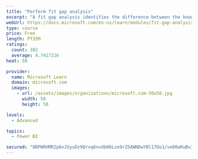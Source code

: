 ```yaml
---
title: "Perform fit gap analysis"
excerpt: "A fit gap analysis identifies the difference between the known requirements and the proposed or current solution. This module covers performing a fit gap analysis."
webUrl: https://docs.microsoft.com/en-us/learn/modules/fit-gap-analysis/
type: course
price: Free
length: PT35M
ratings:
  count: 302
  average: 4.7417216
heat: 50

provider:
  name: Microsoft Learn
  domain: microsoft.com
  images:
    - url: /assets/images/organizations/microsoft.com-50x50.jpg
      width: 50
      height: 50

levels:
  - Advanced

topics:
  - Power BI

secured: "DBPWRHMR2p6nJSyuDz9Qrxq6nvdb06Lse9rZ5AWNDwYBl17Do1/veO0aRuBvIhZUZ6sjYcPOj+HXjWvVtsmsGZb8uZWfif7YOb6HaLQw/x7nGt8U0x8hxlha3SkP0W6ELxK5Ry5rGsauWZTNoPcaeqwdxVuekWDv/Vwt/0bvvUW3EFSP8e+kJ8EMNkW29MA4+Vr3FyKmU3ptqjFrhpRR+sYfIp6sOalX7c+/tg8YbHKbWZCxHpGhBtKcjpt9WEbh93H0VXkvsEqy2kzAccsKBnbyEreZbVqqTpJ2SsPdBm879nULXqUPQD23wSYB2e0BQginLFpLQajJMzzr/I1dB51u+v7lSWz21RjOWMTjV76vho0/TXWvMdSbRzFaLsfhmzQbBXKCvhJLc0R2ftZjMw==;3YWNXo1wmDPmnhkpHKGlrw=="
---
```


